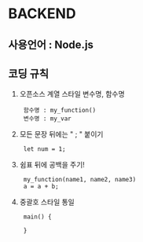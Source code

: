 # BACKEND

## 사용언어 : Node.js

## 코딩 규칙
1. 오픈소스 계열 스타일 변수명, 함수명

        함수명 : my_function()
        변수명 : my_var


2. 모든 문장 뒤에는 " ; " 붙이기

        let num = 1;

3. 쉼표 뒤에 공백을 주기!

        my_function(name1, name2, name3)
        a = a + b;
    
4. 중괄호 스타일 통일

        main() {

        }